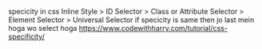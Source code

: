 specicity in css 
Inline Style > ID Selector > Class or Attribute Selector > Element Selector > Universal Selector
if specicity is same then jo last mein hoga wo select hoga 
https://www.codewithharry.com/tutorial/css-specificity/

